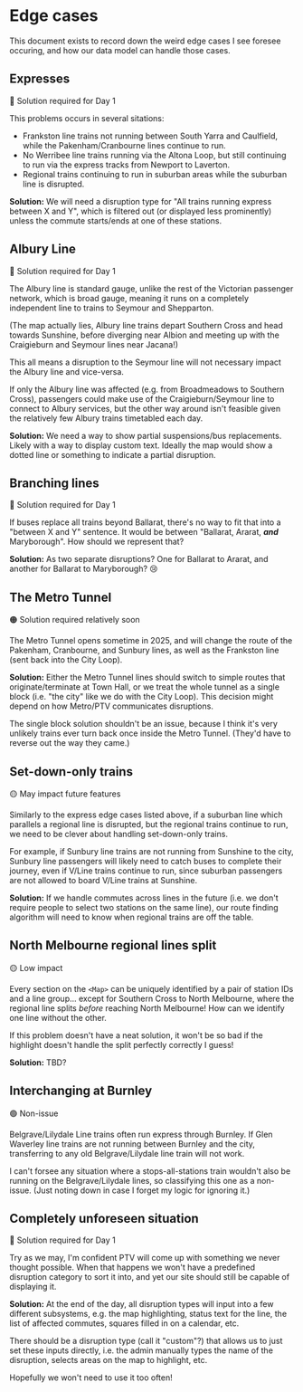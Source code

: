 # Edge cases

This document exists to record down the weird edge cases I see foresee occuring, and how our data model can handle those cases.

## Expresses

🔴 Solution required for Day 1

This problems occurs in several sitations:

- Frankston line trains not running between South Yarra and Caulfield, while the Pakenham/Cranbourne lines continue to run.
- No Werribee line trains running via the Altona Loop, but still continuing to run via the express tracks from Newport to Laverton.
- Regional trains continuing to run in suburban areas while the suburban line is disrupted.

**Solution:** We will need a disruption type for "All trains running express between X and Y", which is filtered out (or displayed less prominently) unless the commute starts/ends at one of these stations.

## Albury Line

🔴 Solution required for Day 1

The Albury line is standard gauge, unlike the rest of the Victorian passenger network, which is broad gauge, meaning it runs on a completely independent line to trains to Seymour and Shepparton.

(The map actually lies, Albury line trains depart Southern Cross and head towards Sunshine, before diverging near Albion and meeting up with the Craigieburn and Seymour lines near Jacana!)

This all means a disruption to the Seymour line will not necessary impact the Albury line and vice-versa.

If only the Albury line was affected (e.g. from Broadmeadows to Southern Cross), passengers could make use of the Craigieburn/Seymour line to connect to Albury services, but the other way around isn't feasible given the relatively few Albury trains timetabled each day.

**Solution:** We need a way to show partial suspensions/bus replacements. Likely with a way to display custom text. Ideally the map would show a dotted line or something to indicate a partial disruption.

## Branching lines

🔴 Solution required for Day 1

If buses replace all trains beyond Ballarat, there's no way to fit that into a "between X and Y" sentence. It would be between "Ballarat, Ararat, **_and_** Maryborough". How should we represent that?

**Solution:** As two separate disruptions? One for Ballarat to Ararat, and another for Ballarat to Maryborough? 😢

## The Metro Tunnel

🟠 Solution required relatively soon

The Metro Tunnel opens sometime in 2025, and will change the route of the Pakenham, Cranbourne, and Sunbury lines, as well as the Frankston line (sent back into the City Loop).

**Solution:** Either the Metro Tunnel lines should switch to simple routes that originate/terminate at Town Hall, or we treat the whole tunnel as a single block (i.e. "the city" like we do with the City Loop). This decision might depend on how Metro/PTV communicates disruptions.

The single block solution shouldn't be an issue, because I think it's very unlikely trains ever turn back once inside the Metro Tunnel. (They'd have to reverse out the way they came.)

## Set-down-only trains

🟡 May impact future features

Similarly to the express edge cases listed above, if a suburban line which parallels a regional line is disrupted, but the regional trains continue to run, we need to be clever about handling set-down-only trains.

For example, if Sunbury line trains are not running from Sunshine to the city, Sunbury line passengers will likely need to catch buses to complete their journey, even if V/Line trains continue to run, since suburban passengers are not allowed to board V/Line trains at Sunshine.

**Solution:** If we handle commutes across lines in the future (i.e. we don't require people to select two stations on the same line), our route finding algorithm will need to know when regional trains are off the table.

## North Melbourne regional lines split

🟡 Low impact

Every section on the `<Map>` can be uniquely identified by a pair of station IDs and a line group... except for Southern Cross to North Melbourne, where the regional line splits _before_ reaching North Melbourne! How can we identify one line without the other.

If this problem doesn't have a neat solution, it won't be so bad if the highlight doesn't handle the split perfectly correctly I guess!

**Solution:** TBD?

## Interchanging at Burnley

🟢 Non-issue

Belgrave/Lilydale Line trains often run express through Burnley. If Glen Waverley line trains are not running between Burnley and the city, transferring to any old Belgrave/Lilydale line train will not work.

I can't forsee any situation where a stops-all-stations train wouldn't also be running on the Belgrave/Lilydale lines, so classifying this one as a non-issue. (Just noting down in case I forget my logic for ignoring it.)

## Completely unforeseen situation

🔴 Solution required for Day 1

Try as we may, I'm confident PTV will come up with something we never thought possible. When that happens we won't have a predefined disruption category to sort it into, and yet our site should still be capable of displaying it.

**Solution:** At the end of the day, all disruption types will input into a few different subsystems, e.g. the map highlighting, status text for the line, the list of affected commutes, squares filled in on a calendar, etc.

There should be a disruption type (call it "custom"?) that allows us to just set these inputs directly, i.e. the admin manually types the name of the disruption, selects areas on the map to highlight, etc.

Hopefully we won't need to use it too often!
